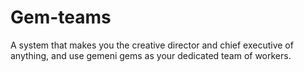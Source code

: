 # Gem-teams
A system that makes you the creative director and chief executive of anything, and use gemeni gems as your dedicated team of workers.
